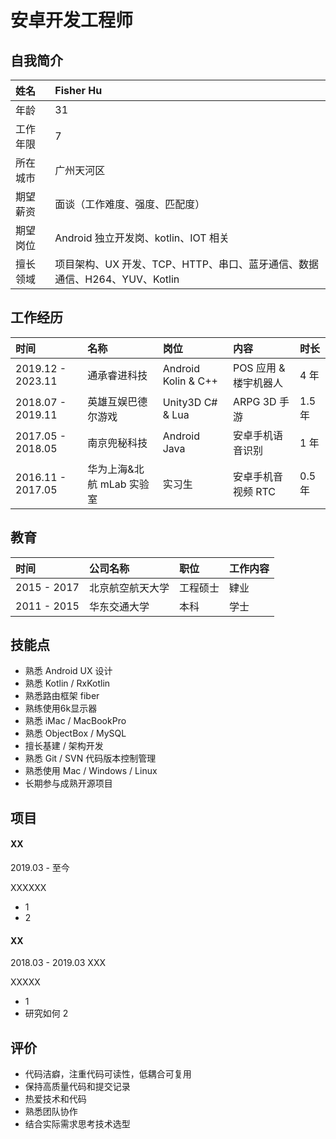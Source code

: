 # 安卓开发工程师

## 自我简介
  
| 姓名     | Fisher Hu |
| :------ | :--- |
| 年龄     | 31 |
| 工作年限 | 7 |
| 所在城市 | 广州天河区 |
| 期望薪资 | 面谈（工作难度、强度、匹配度） |     
| 期望岗位 | Android 独立开发岗、kotlin、IOT 相关 |
| 擅长领域 | 项目架构、UX 开发、TCP、HTTP、串口、蓝牙通信、数据通信、H264、YUV、Kotlin |

## 工作经历

| 时间 | 名称 | 岗位 | 内容 | 时长 |
| :--- | :--- | :--- | :--- | :--- |
| 2019.12 - 2023.11 | 通承睿进科技  | Android Kolin & C++ | POS 应用 & 楼宇机器人 | 4 年 |
| 2018.07 - 2019.11 |  英雄互娱巴德尔游戏 | Unity3D C# & Lua | ARPG 3D 手游 | 1.5 年 |
| 2017.05 - 2018.05 |  南京兜秘科技 | Android Java | 安卓手机语音识别 | 1 年 |
| 2016.11 - 2017.05 |  华为上海&北航 mLab 实验室 | 实习生 | 安卓手机音视频 RTC | 0.5 年 |

## 教育

| 时间 | 公司名称 | 职位 | 工作内容 |
| :--- | :--- | :--- | :--- |
| 2015 - 2017 | 北京航空航天大学 | 工程硕士 | 肄业
| 2011 - 2015 | 华东交通大学 | 本科 | 学士

## 技能点

- 熟悉 Android UX 设计
- 熟悉 Kotlin / RxKotlin
- 熟悉路由框架 fiber
- 熟练使用6k显示器
- 熟悉 iMac / MacBookPro
- 熟悉 ObjectBox / MySQL
- 擅长基建 / 架构开发
- 熟悉 Git / SVN 代码版本控制管理
- 熟悉使用 Mac / Windows / Linux
- 长期参与成熟开源项目

## 项目

#### XX

2019.03 - 至今	

XXXXXX

- 1
- 2



#### XX

2018.03 - 2019.03	XXX

XXXXX

- 1
- 研究如何 2

## 评价

- 代码洁癖，注重代码可读性，低耦合可复用
- 保持高质量代码和提交记录
- 热爱技术和代码
- 熟悉团队协作
- 结合实际需求思考技术选型

